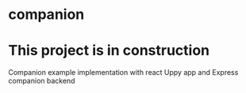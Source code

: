 # companion
# This project is in construction
Companion example implementation with react Uppy app and Express companion backend